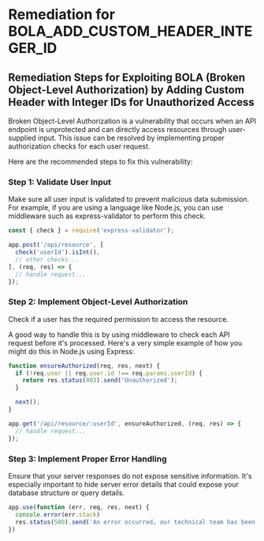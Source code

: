 # Remediation for BOLA_ADD_CUSTOM_HEADER_INTEGER_ID

## Remediation Steps for Exploiting BOLA (Broken Object-Level Authorization) by Adding Custom Header with Integer IDs for Unauthorized Access

Broken Object-Level Authorization is a vulnerability that occurs when an API endpoint is unprotected and can directly access resources through user-supplied input. This issue can be resolved by implementing proper authorization checks for each user request.

Here are the recommended steps to fix this vulnerability:

### Step 1: Validate User Input

Make sure all user input is validated to prevent malicious data submission. For example, if you are using a language like Node.js, you can use middleware such as express-validator to perform this check.

```javascript
const { check } = require('express-validator');

app.post('/api/resource', [
  check('userId').isInt(),
  // other checks...
], (req, res) => {
  // handle request...
});
```

### Step 2: Implement Object-Level Authorization

Check if a user has the required permission to access the resource. 

A good way to handle this is by using middleware to check each API request before it's processed. Here's a very simple example of how you might do this in Node.js using Express:

```javascript
function ensureAuthorized(req, res, next) {
  if (!req.user || req.user.id !== req.params.userId) {
    return res.status(403).send('Unauthorized');
  }

  next();
}

app.get('/api/resource/:userId', ensureAuthorized, (req, res) => {
  // handle request...
});
```

### Step 3: Implement Proper Error Handling

Ensure that your server responses do not expose sensitive information. It's especially important to hide server error details that could expose your database structure or query details.

```javascript
app.use(function (err, req, res, next) {
  console.error(err.stack)
  res.status(500).send('An error occurred, our technical team has been notified.')
})
```